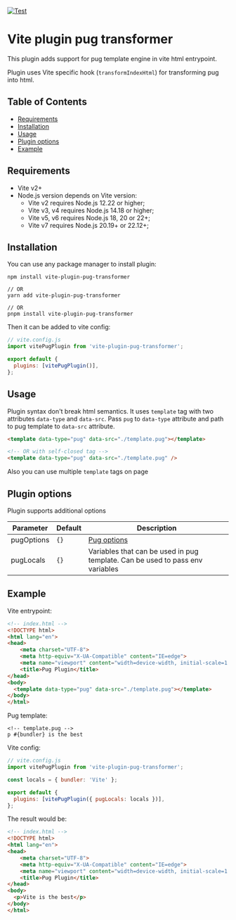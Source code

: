 [![Test](https://github.com/TheSeally/vite-plugin-pug-transformer/actions/workflows/test.yml/badge.svg)](https://github.com/TheSeally/vite-plugin-pug-transformer/actions/workflows/test.yml)

# Vite plugin pug transformer
This plugin adds support for pug template engine in vite html entrypoint.

Plugin uses Vite specific hook (`transformIndexHtml`) for transforming pug into html.

## Table of Contents
- [Requirements](#requirements)
- [Installation](#installation)
- [Usage](#usage)
- [Plugin options](#plugin-options)
- [Example](#example)


## Requirements
- Vite v2+
- Node.js version depends on Vite version:
  - Vite v2 requires Node.js 12.22 or higher;
  - Vite v3, v4 requires Node.js 14.18 or higher;
  - Vite v5, v6 requires Node.js 18, 20 or 22+;
  - Vite v7 requires Node.js 20.19+ or 22.12+;

## Installation
You can use any package manager to install plugin:

```
npm install vite-plugin-pug-transformer

// OR
yarn add vite-plugin-pug-transformer

// OR
pnpm install vite-plugin-pug-transformer
```

Then it can be added to vite config:

```js
// vite.config.js
import vitePugPlugin from 'vite-plugin-pug-transformer';

export default {
  plugins: [vitePugPlugin()],
};
```

## Usage
Plugin syntax don't break html semantics.
It uses `template` tag with two attributes `data-type` and `data-src`.
Pass `pug` to `data-type` attribute and path to pug template to `data-src` attribute.

```html
<template data-type="pug" data-src="./template.pug"></template>

<!-- OR with self-closed tag -->
<template data-type="pug" data-src="./template.pug" />
```

Also you can use multiple `template` tags on page

## Plugin options
Plugin supports additional options

| Parameter  | Default | Description
| ---------- | ------- | -----------
| pugOptions | `{}`    | [Pug options](https://pugjs.org/api/reference.html#options)
| pugLocals  | `{}`    | Variables that can be used in pug template. Can be used to pass env variables

## Example
Vite entrypoint:

```html
<!-- index.html -->
<!DOCTYPE html>
<html lang="en">
<head>
    <meta charset="UTF-8">
    <meta http-equiv="X-UA-Compatible" content="IE=edge">
    <meta name="viewport" content="width=device-width, initial-scale=1.0">
    <title>Pug Plugin</title>
</head>
<body>
  <template data-type="pug" data-src="./template.pug"></template>
</body>
</html>
```
Pug template:
```
<!-- template.pug -->
p #{bundler} is the best
```

Vite config:
```js
// vite.config.js
import vitePugPlugin from 'vite-plugin-pug-transformer';

const locals = { bundler: 'Vite' };

export default {
  plugins: [vitePugPlugin({ pugLocals: locals })],
};
```

The result would be:
```html
<!-- index.html -->
<!DOCTYPE html>
<html lang="en">
<head>
    <meta charset="UTF-8">
    <meta http-equiv="X-UA-Compatible" content="IE=edge">
    <meta name="viewport" content="width=device-width, initial-scale=1.0">
    <title>Pug Plugin</title>
</head>
<body>
  <p>Vite is the best</p>
</body>
</html>
```
